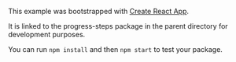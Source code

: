 This example was bootstrapped with [Create React App](https://github.com/facebook/create-react-app).

It is linked to the progress-steps package in the parent directory for development purposes.

You can run `npm install` and then `npm start` to test your package.
